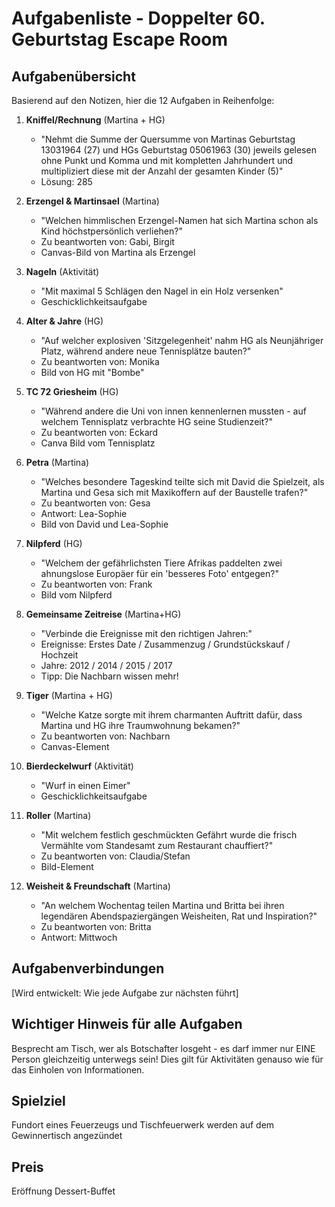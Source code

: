 # Aufgabenliste - Doppelter 60. Geburtstag Escape Room

## Aufgabenübersicht
Basierend auf den Notizen, hier die 12 Aufgaben in Reihenfolge:

1. **Kniffel/Rechnung** (Martina + HG)
   - "Nehmt die Summe der Quersumme von Martinas Geburtstag 13031964 (27) und HGs Geburtstag 05061963 (30) jeweils gelesen ohne Punkt und Komma und mit kompletten Jahrhundert und multipliziert diese mit der Anzahl der gesamten Kinder (5)"
   - Lösung: 285

2. **Erzengel & Martinsael** (Martina)
   - "Welchen himmlischen Erzengel-Namen hat sich Martina schon als Kind höchstpersönlich verliehen?"
   - Zu beantworten von: Gabi, Birgit
   - Canvas-Bild von Martina als Erzengel
   
3. **Nageln** (Aktivität)
   - "Mit maximal 5 Schlägen den Nagel in ein Holz versenken"
   - Geschicklichkeitsaufgabe

4. **Alter & Jahre** (HG)
   - "Auf welcher explosiven 'Sitzgelegenheit' nahm HG als Neunjähriger Platz, während andere neue Tennisplätze bauten?"
   - Zu beantworten von: Monika
   - Bild von HG mit "Bombe"

5. **TC 72 Griesheim** (HG)
   - "Während andere die Uni von innen kennenlernen mussten - auf welchem Tennisplatz verbrachte HG seine Studienzeit?"
   - Zu beantworten von: Eckard
   - Canva Bild vom Tennisplatz

6. **Petra** (Martina)
   - "Welches besondere Tageskind teilte sich mit David die Spielzeit, als Martina und Gesa sich mit Maxikoffern auf der Baustelle trafen?"
   - Zu beantworten von: Gesa
   - Antwort: Lea-Sophie
   - Bild von David und Lea-Sophie

7. **Nilpferd** (HG)
   - "Welchem der gefährlichsten Tiere Afrikas paddelten zwei ahnungslose Europäer für ein 'besseres Foto' entgegen?"
   - Zu beantworten von: Frank
   - Bild vom Nilpferd

8. **Gemeinsame Zeitreise** (Martina+HG)
   - "Verbinde die Ereignisse mit den richtigen Jahren:"
   - Ereignisse: Erstes Date / Zusammenzug / Grundstückskauf / Hochzeit
   - Jahre: 2012 / 2014 / 2015 / 2017
   - Tipp: Die Nachbarn wissen mehr!

9. **Tiger** (Martina + HG)
   - "Welche Katze sorgte mit ihrem charmanten Auftritt dafür, dass Martina und HG ihre Traumwohnung bekamen?"
   - Zu beantworten von: Nachbarn
   - Canvas-Element

10. **Bierdeckelwurf** (Aktivität)
    - "Wurf in einen Eimer"
    - Geschicklichkeitsaufgabe

11. **Roller** (Martina)
    - "Mit welchem festlich geschmückten Gefährt wurde die frisch Vermählte vom Standesamt zum Restaurant chauffiert?"
    - Zu beantworten von: Claudia/Stefan
    - Bild-Element

12. **Weisheit & Freundschaft** (Martina)
    - "An welchem Wochentag teilen Martina und Britta bei ihren legendären Abendspaziergängen Weisheiten, Rat und Inspiration?"
    - Zu beantworten von: Britta
    - Antwort: Mittwoch

## Aufgabenverbindungen
[Wird entwickelt: Wie jede Aufgabe zur nächsten führt]

## Wichtiger Hinweis für alle Aufgaben
Besprecht am Tisch, wer als Botschafter losgeht - es darf immer nur EINE Person gleichzeitig unterwegs sein! Dies gilt für Aktivitäten genauso wie für das Einholen von Informationen.

## Spielziel
Fundort eines Feuerzeugs und Tischfeuerwerk werden auf dem Gewinnertisch angezündet

## Preis
Eröffnung Dessert-Buffet
